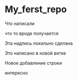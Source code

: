 ﻿# My_ferst_repo

Что написали

что то вроде получается

Эта надпись локально сделана

Это написано в новой ветке

Новое добавление строки

интересно